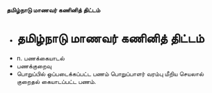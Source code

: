 **தமிழ்நாடு மாணவர் கணினித் திட்டம்**
- # தமிழ்நாடு மாணவர் கணினித் திட்டம்
- n. பணக்கையாடல்
- பணக்குறைவு
- பொறுப்பில் ஒப்படைக்கப்பட்ட பணம் பொறுப்பாளர் வரம்பு மீறிய செயலால் குறைதல் கையாடப்பட்ட பணம்.

